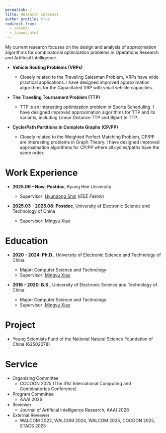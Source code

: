 ```yaml
---
permalink: /
title: Research Interest
author_profile: true
redirect_from: 
  - /about/
  - /about.html
---
```


<!-- 
=============== -->
My current research focuses on the design and analysis of approximation algorithms for combinatorial optimization problems in Operations Research and Artificial Intelligence.

* **Vehicle Routing Problems (VRPs)**
  * Closely related to the Traveling Salesman Problem, VRPs have wide practical applications. I have designed improved approximation algorithms for the Capacitated VRP with small vehicle capacities.
  <!-- and also studied other problems like Multidepot VRP, Cumulative VRP with Stochastic Demands, Capacitated Location Routing, Dial-a-Ride, and so on. -->

* **The Traveling Tournament Problem (TTP)**
  * TTP is an interesting optimization problem in Sports Scheduling.
  I have designed improved approximation algorithms for TTP and its variants, including Linear Distance TTP and Bipartite TTP.

* **Cycle/Path Partitions in Complete Graphs (CP/PP)**
  * Closely related to the Weighted Perfect Matching Problem, CP/PP are interesting problems in Graph Theory. 
  I have designed improved approximation algorithms for CP/PP where all cycles/paths have the same order.

Work Experience
===============
* **2025.09 – Now**: **Postdoc**, Kyung Hee University  
  * Supervisor: [Hyundong Shin](https://cqilab.khu.ac.kr/) (*IEEE Fellow*)

* **2025.03 – 2025.08**: **Postdoc**, University of Electronic Science and Technology of China  
  * Supervisor: [Mingyu Xiao](https://sites.google.com/site/myxiao/home)
 

Education
=========
* **2020 – 2024**: **Ph.D.**, University of Electronic Science and Technology of China  
  * Major: Computer Science and Technology  
  * Supervisor: [Mingyu Xiao](https://sites.google.com/site/myxiao/home)

* **2016 – 2020**: **B.S.**, University of Electronic Science and Technology of China  
  * Major: Computer Science and Technology  
  * Supervisor: [Mingyu Xiao](https://sites.google.com/site/myxiao/home)



Project
===============
* Young Scientists Fund of the National Natural Science Foundation of China (62502078)


Service
===============
* Organizing Committee
  * COCOON 2025 (The 31st International Computing and Combinatorics Conference)
* Program Committee
  * AAAI 2026
* Reviewer
  * Journal of Artificial Intelligence Research, AAAI 2026
* External Reviewer
  * WALCOM 2022, WALCOM 2024, WALCOM 2025, COCOON 2025, STACS 2025
